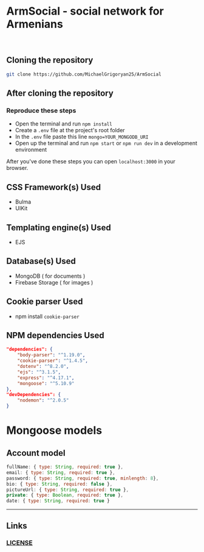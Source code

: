 # ArmSocial - social network for Armenians
<br>

## Cloning the repository
```bash
git clone https://github.com/MichaelGrigoryan25/ArmSocial
```

## After cloning the repository
### Reproduce these steps
* Open the terminal and run `npm install`
* Create a `.env` file at the project's root folder
* In the `.env` file paste this line `mongo=YOUR_MONGODB_URI`
* Open up the terminal and run `npm start` or `npm run dev` in a development environment

After you've done these steps you can open `localhost:3000` in your browser.

## CSS Framework(s) Used
* Bulma
* UIKit

## Templating engine(s) Used
* EJS

## Database(s) Used
* MongoDB ( for documents )
* Firebase Storage ( for images )

## Cookie parser Used
* npm install `cookie-parser`

## NPM dependencies Used
```json
"dependencies": {
    "body-parser": "^1.19.0",
    "cookie-parser": "^1.4.5",
    "dotenv": "^8.2.0",
    "ejs": "^3.1.5",
    "express": "^4.17.1",
    "mongoose": "^5.10.9"
},
"devDependencies": {
    "nodemon": "^2.0.5"
}
```

# Mongoose models
## Account model
```js
fullName: { type: String, required: true },
email: { type: String, required: true },
password: { type: String, required: true, minlength: 8},
bio: { type: String, required: false },
pictureUrl: { type: String, required: true }, 
private: { type: Boolean, required: true },
date: { type: String, required: true }
```

<hr>

## Links
### [LICENSE](./LICENSE)